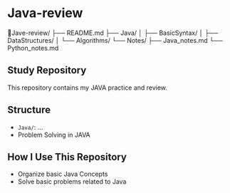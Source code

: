 # Java-review

Jave-review/
├── README.md
├── Java/
│   ├── BasicSyntax/
│   ├── DataStructures/
│   └── Algorithms/
└── Notes/
    ├── Java_notes.md
    └── Python_notes.md


## Study Repository
This repository contains my JAVA practice and review.

## Structure
- `Java/`: ...
- Problem Solving in JAVA

## How I Use This Repository
- Organize basic Java Concepts
- Solve basic problems related to Java 
